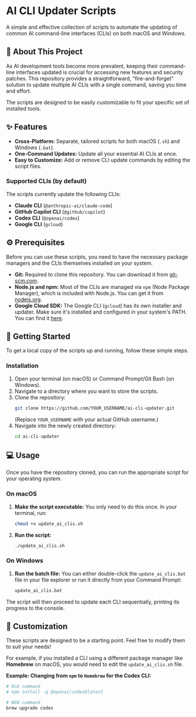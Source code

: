 # AI CLI Updater Scripts

A simple and effective collection of scripts to automate the updating of common AI command-line interfaces (CLIs) on both macOS and Windows.

## 📖 About This Project

As AI development tools become more prevalent, keeping their command-line interfaces updated is crucial for accessing new features and security patches. This repository provides a straightforward, "fire-and-forget" solution to update multiple AI CLIs with a single command, saving you time and effort.

The scripts are designed to be easily customizable to fit your specific set of installed tools.

## ✨ Features

-   **Cross-Platform:** Separate, tailored scripts for both macOS (`.sh`) and Windows (`.bat`).
-   **One-Command Updates:** Update all your essential AI CLIs at once.
-   **Easy to Customize:** Add or remove CLI update commands by editing the script files.

### Supported CLIs (by default)

The scripts currently update the following CLIs:
-   **Claude CLI** (`@anthropic-ai/claude-code`)
-   **GitHub Copilot CLI** (`@github/copilot`)
-   **Codex CLI** (`@openai/codex`)
-   **Google CLI** (`gcloud`)

## ⚙️ Prerequisites

Before you can use these scripts, you need to have the necessary package managers and the CLIs themselves installed on your system.

-   **Git:** Required to clone this repository. You can download it from [git-scm.com](https://git-scm.com/).
-   **Node.js and npm:** Most of the CLIs are managed via `npm` (Node Package Manager), which is included with Node.js. You can get it from [nodejs.org](https://nodejs.org/).
-   **Google Cloud SDK:** The Google CLI (`gcloud`) has its own installer and updater. Make sure it's installed and configured in your system's PATH. You can find it [here](https://cloud.google.com/sdk/docs/install).

## 🚀 Getting Started

To get a local copy of the scripts up and running, follow these simple steps.

### Installation

1.  Open your terminal (on macOS) or Command Prompt/Git Bash (on Windows).
2.  Navigate to a directory where you want to store the scripts.
3.  Clone the repository:
    ```sh
    git clone https://github.com/YOUR_USERNAME/ai-cli-updater.git
    ```
    (Replace `YOUR_USERNAME` with your actual GitHub username.)
4.  Navigate into the newly created directory:
    ```sh
    cd ai-cli-updater
    ```

## 💻 Usage

Once you have the repository cloned, you can run the appropriate script for your operating system.

### On macOS

1.  **Make the script executable:** You only need to do this once. In your terminal, run:
    ```sh
    chmod +x update_ai_clis.sh
    ```
2.  **Run the script:**
    ```sh
    ./update_ai_clis.sh
    ```

### On Windows

1.  **Run the batch file:** You can either double-click the `update_ai_clis.bat` file in your file explorer or run it directly from your Command Prompt:
    ```bat
    update_ai_clis.bat
    ```

The script will then proceed to update each CLI sequentially, printing its progress to the console.

## 🔧 Customization

These scripts are designed to be a starting point. Feel free to modify them to suit your needs!

For example, if you installed a CLI using a different package manager like **Homebrew** on macOS, you would need to edit the `update_ai_clis.sh` file.

**Example: Changing from `npm` to `Homebrew` for the Codex CLI:**

```sh
# OLD command
# npm install -g @openai/codex@latest

# NEW command
brew upgrade codex